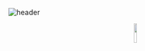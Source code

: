 <div align="LAFT">
  
![header](https://capsule-render.vercel.app/api?type=Waving&height=300&color=0096FA&text=Hello_World&animation=twinkling)
</div>

<p align="center">
  <img src="https://github.com/won1999won/won1999won/assets/157452264/57170416-456d-42ff-a904-d8e4b24c0c45" witdh="10%"" height="10%">
</p>
